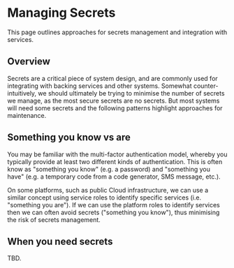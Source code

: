 # Managing Secrets
This page outlines approaches for secrets management and integration with services.

## Overview

Secrets are a critical piece of system design, and are commonly used for integrating with backing services and other systems. Somewhat counter-intuitively, we should ultimately be trying to minimise the number of secrets we manage, as the most secure secrets are no secrets. But most systems will need some secrets and the following patterns highlight approaches for maintenance.

## Something you know vs are

You may be familiar with the multi-factor authentication model, whereby you typically provide at least two different kinds of authentication. This is often know as "something you know" (e.g. a password) and "something you have" (e.g. a temporary code from a code generator, SMS message, etc.).

On some platforms, such as public Cloud infrastructure, we can use a similar concept using service roles to identify specific services (i.e. "something you are"). If we can use the platform roles to identify services then we can often avoid secrets ("something you know"), thus minimising the risk of secrets management.

## When you need secrets

TBD.

